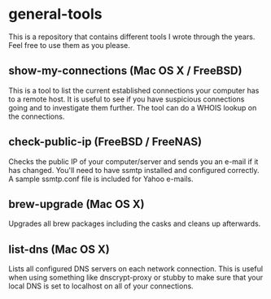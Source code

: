 # general-tools
This is a repository that contains different tools I wrote through the years. Feel free to use them as you please.

## show-my-connections (Mac OS X / FreeBSD)
This is a tool to list the current established connections your computer has to a remote host. It is useful to see if you have suspicious connections going and to investigate them further. The tool can do a WHOIS lookup on the connections.

## check-public-ip (FreeBSD / FreeNAS)
Checks the public IP of your computer/server and sends you an e-mail if it has changed. You'll need to have ssmtp installed and configured correctly. A sample ssmtp.conf file is included for Yahoo e-mails.

## brew-upgrade (Mac OS X)
Upgrades all brew packages including the casks and cleans up afterwards.

## list-dns (Mac OS X)
Lists all configured DNS servers on each network connection. This is useful when using something like dnscrypt-proxy or stubby to make sure that your local DNS is set to localhost on all of your connections.
